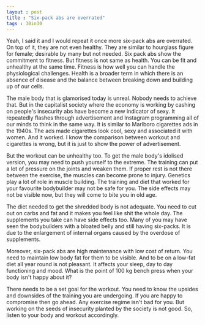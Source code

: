 ```yaml
---
layout : post
title : "Six-pack abs are overrated"
tags : 30in30
---
```

Yeah, I said it and I would repeat it once more six-pack abs are overrated. On top of it, they are not even healthy. They are similar to hourglass figure for female; desirable by many but not needed. Six pack abs show the commitment to fitness. But fitness is not same as health. You can be fit and unhealthy at the same time. Fitness is how well you can handle the physiological challenges. Health is a broader term in which there is an absence of disease and the balance between breaking down and building up of our cells.   

The male body that is glamorised today is unreal. Nobody needs to achieve that. But in the capitalist society where the economy is working by cashing on people's insecurity abs have become a new indicator of sexy. It repeatedly flashes through advertisement and Instagram programming all of our minds to think in the same way. It is similar to Marlboro cigarettes ads in the 1940s. The ads made cigarettes look cool, sexy and associated it with women. And it worked. I know the comparison between workout and cigarettes is wrong, but it is just to show the power of advertisement.  

But the workout can be unhealthy too. To get the male body's idolised version, you may need to push yourself to the extreme. The training can put a lot of pressure on the joints and weaken them. If proper rest is not there between the exercise, the muscles can become prone to injury. Genetics play a lot of role in muscle building. The training and diet that worked for your favourite bodybuilder may not be safe for you. The side effects may not be visible now, but they will come to bite you in old age.   

The diet needed to get the shredded body is not adequate. You need to cut out on carbs and fat and it makes you feel like shit the whole day. The supplements you take can have side effects too. Many of you may have seen the bodybuilders with a bloated belly and still having six-packs. It is due to the enlargement of internal organs caused by the overdose of supplements.  

Moreover, six-pack abs are high maintenance with low cost of return. You need to maintain low body fat for them to be visible. And to be on a low-fat diet all year round is not pleasant. It affects your sleep, day to day functioning and mood. What is the point of 100 kg bench press when your body isn't happy about it?  

There needs to be a set goal for the workout. You need to know the upsides and downsides of the training you are undergoing. If you are happy to compromise then go ahead. Any exercise regime isn't bad for you. But working on the seeds of insecurity planted by the society is not good. So, listen to your body and workout accordingly.
